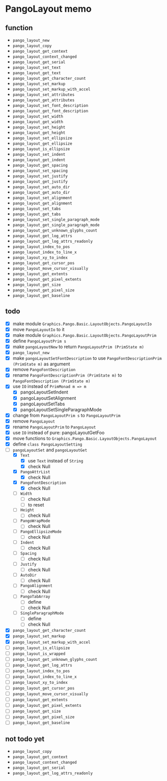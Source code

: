 PangoLayout memo
================

function
--------

* `pango_layout_new`
* `pango_layout_copy`
* `pango_layout_get_context`
* `pango_layout_context_changed`
* `pango_layout_get_serial`
* `pango_layout_set_text`
* `pango_layout_get_text`
* `pango_layout_get_character_count`
* `pango_layout_set_markup`
* `pango_layout_set_markup_with_accel`
* `pango_layout_set_attributes`
* `pango_layout_get_attributes`
* `pango_layout_set_font_description`
* `pango_layout_get_font_description`
* `pango_layout_set_width`
* `pango_layout_get_width`
* `pango_layout_set_height`
* `pango_layout_get_height`
* `pango_layout_set_ellipsize`
* `pango_layout_get_ellipsize`
* `pango_layout_is_ellipsize`
* `pango_layout_set_indent`
* `pango_layout_get_indent`
* `pango_layout_get_spacing`
* `pango_layout_set_spacing`
* `pango_layout_set_justify`
* `pango_layout_get_justify`
* `pango_layout_set_auto_dir`
* `pango_layout_get_auto_dir`
* `pango_layout_set_alignment`
* `pango_layout_get_alignment`
* `pango_layout_set_tabs`
* `pango_layout_get_tabs`
* `pango_layout_set_single_paragraph_mode`
* `pango_layout_get_single_paragraph_mode`
* `pango_layout_get_unknown_glyphs_count`
* `pango_layout_get_log_attrs`
* `pango_layout_get_log_attrs_readonly`
* `pango_layout_index_to_pos`
* `pango_layout_index_to_line_x`
* `pango_layout_xy_to_index`
* `pango_layout_get_cursor_pos`
* `pango_layout_move_cursor_visually`
* `pango_layout_get_extents`
* `pango_layout_get_pixel_extents`
* `pango_layout_get_size`
* `pango_layout_get_pixel_size`
* `pango_layout_get_baseline`

todo
----

* [x] make module `Graphics.Pango.Basic.LayoutObjects.PangoLayoutIo`
* [x] move `PangoLayoutIo` to it
* [x] make module `Graphics.Pango.Basic.LayoutObjects.PangoLayoutPrim`
* [x] define `PangoLayoutPrim s`
* [x] make `pangoLayoutNew` to return `PangoLayoutPrim (PrimState m)`
* [x] `pango_layout_new`
* [x] make `pangoLayoutSetFontDescription` to use `PangoFontDescriptionPrim (PrimState m)` as argument
* [x] remove `PangoFontDescription`
* [x] rename `PangoFontDescriptionPrim (PrimState m)` to `PangoFontDescription (PrimState m)`
* [x] use `IO` instead of `PrimMonad m => m`
	+ [x] pangoLayoutSetIndent
	+ [x] pangoLayoutSetAlignment
	+ [x] pangoLayoutSetTabs
	+ [x] pangoLayoutSetSingleParagraphMode
* [x] change from `PangoLayoutPrim s` to `PangoLayoutPrim`
* [x] remove `PangoLayout`
* [x] rename `PangoLayoutPrim` to `PangoLayout`
* [x] use `IO` instead of pure: pangoLayoutGetFoo
* [x] move functions to `Graphics.Pango.Basic.LayoutObjects.PangoLayout`
* [x] define `class PangoLayoutSetting`
* [ ] `pangoLayoutSet` and `pangoLayoutGet`
	+ [x] `Text`
		- [x] use `Text` instead of `String`
		- [x] check Null
	+ [x] `PangoAttrList`
		- [x] check Null
	+ [x] `PangoFontDescription`
		- [x] check Null
	+ [ ] `Width`
		- [ ] check Null
		- [ ] to reset
	+ [ ] `Height`
		- [ ] check Null
	+ [ ] `PangoWrapMode`
		- [ ] check Null
	+ [ ] `PangoEllipsizeMode`
		- [ ] check Null
	+ [ ] `Indent`
		- [ ] check Null
	+ [ ] `Spacing`
		- [ ] check Null
	+ [ ] `Justify`
		- [ ] check Null
	+ [ ] `AutoDir`
		- [ ] check Null
	+ [ ] `PangoAlignment`
		- [ ] check Null
	+ [ ] `PangoTabArray`
		- [ ] define
		- [ ] check Null
	+ [ ] `SingleParagraphMode`
		- [ ] define
		- [ ] check Null
* [x] `pango_layout_get_character_count`
* [x] `pango_layout_set_markup`
* [x] `pango_layout_set_markup_with_accel`
* [ ] `pango_layout_is_ellipsize`
* [ ] `pango_layout_is_wrapped`
* [ ] `pango_layout_get_unknown_glyphs_count`
* [ ] `pango_layout_get_log_attrs`
* [ ] `pango_layout_index_to_pos`
* [ ] `pango_layout_index_to_line_x`
* [ ] `pango_layout_xy_to_index`
* [ ] `pango_layout_get_cursor_pos`
* [ ] `pango_layout_move_cursor_visually`
* [ ] `pango_layout_get_extents`
* [ ] `pango_layout_get_pixel_extents`
* [ ] `pango_layout_get_size`
* [ ] `pango_layout_get_pixel_size`
* [ ] `pango_layout_get_baseline`

not todo yet
------------

* `pango_layout_copy`
* `pango_layout_get_context`
* `pango_layout_context_changed`
* `pango_layout_get_serial`
* `pango_layout_get_log_attrs_readonly`
